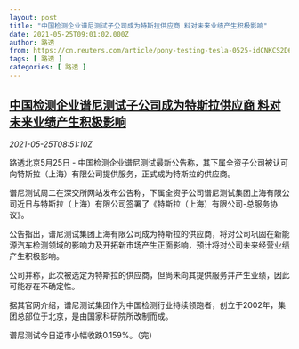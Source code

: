 ```yaml
---
layout: post
title: "中国检测企业谱尼测试子公司成为特斯拉供应商 料对未来业绩产生积极影响"
date: 2021-05-25T09:01:02.000Z
author: 路透
from: https://cn.reuters.com/article/pony-testing-tesla-0525-idCNKCS2D60VC
tags: [ 路透 ]
categories: [ 路透 ]
---
```

<!--1621933262000-->
[中国检测企业谱尼测试子公司成为特斯拉供应商 料对未来业绩产生积极影响](https://cn.reuters.com/article/pony-testing-tesla-0525-idCNKCS2D60VC)
------

<div>
<div><i>2021-05-25T08:51:10Z</i></div><p>路透北京5月25日 - 中国检测企业谱尼测试最新公告称，其下属全资子公司被认可向特斯拉（上海）有限公司提供服务，正式成为特斯拉的供应商。</p><p>谱尼测试周二在深交所网站发布公告称，下属全资子公司谱尼测试集团上海有限公司近日与特斯拉（上海）有限公司签署了《特斯拉（上海）有限公司-总服务协议》。</p><p>公告指出，谱尼测试集团上海有限公司成为特斯拉的供应商，将对公司巩固在新能源汽车检测领域的影响力及开拓新市场产生正面影响，预计将对公司未来经营业绩产生积极影响。</p><p>公司并称，此次被选定为特斯拉的供应商，但尚未向其提供服务并产生业绩，因此可能存在不确定性。</p><p>据其官网介绍，谱尼测试集团作为中国检测行业持续领跑者，创立于2002年，集团总部位于北京，是由国家科研院所改制而成。</p><p>谱尼测试今日逆市小幅收跌0.159%。（完）</p>
</div>
